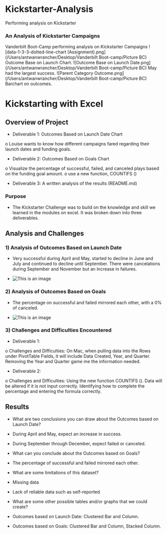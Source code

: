 # Kickstarter-Analysis
Performing analysis on Kickstarter
### An Analysis of Kickstarter Campaigns
Vanderbilt Boot-Camp performing analysis on Kickstarter Campaigns
![data-1-3-3-dotted-line-chart (Assignment).png](/Users/antwanwrancher/Desktop/Vanderbilt Boot-camp/Picture BC)
Outcome Base on Launch Chart.
![Outcome Base on Launch Date.png](/Users/antwanwrancher/Desktop/Vanderbilt Boot-camp/Picture BC)
May had the largest success. 
![Parent Category Outcome.png](/Users/antwanwrancher/Desktop/Vanderbilt Boot-camp/Picture BC)
Barchart on outcomes.


# **Kickstarting with Excel**

## Overview of Project

-	Deliverable 1: Outcomes Based on Launch Date Chart

o	Louise wants to know how different campaigns fared regarding their launch dates and funding goals.

-	Deliverable 2: Outcomes Based on Goals Chart

o	Visualize the percentage of successful, failed, and canceled plays based on the funding goal amount. 
o	use a new function, COUNTIFS ()

-	Deliverable 3: A written analysis of the results (README.md)

### Purpose 

-	 The Kickstarter Challenge was to build on the knowledge and skill we learned in the modules on excel. It was broken down into three deliverables.

## Analysis and Challenges

### 1) Analysis of Outcomes Based on Launch Date

-	Very successful during April and May, started to decline in June and July and continued to decline until September. There were cancelations during September and November but an increase in failures. 

-	![This is an image](https://github.com/Wrancher123/Kickstarter-Analysis/blob/main/Rosources/Outcomes_vs_Goals.png)


### 2) Analysis of Outcomes Based on Goals

-	The percentage on successful and failed mirrored each other, with a 0% of canceled. 
 
-	![This is an image](https://github.com/Wrancher123/Kickstarter-Analysis/blob/main/Rosources/Theater_Outcomes_vs_Launch.png)



### 3) Challenges and Difficulties Encountered

-	Deliverable 1:

o	Challenges and Difficulties: On Mac, when pulling data into the Rows under PivotTable Fields, it will include Data Created, Year, and Quarter. Removing the Year and Quarter game me the information needed.

-	Deliverable 2:

o	Challenges and Difficulties: Using the new function COUNTIFS (). Data will be altered if it is not input correctly. Identifying how to complete the percentage and entering the formula correctly.  

## Results

- What are two conclusions you can draw about the Outcomes based on Launch Date?

-  During April and May, expect an increase in success. 
-  During September through December, expect failed or canceled.

- What can you conclude about the Outcomes based on Goals?
	
-	The percentage of successful and failed mirrored each other. 

- What are some limitations of this dataset?

-	Missing data
-	Lack of reliable data such as self-reported

- What are some other possible tables and/or graphs that we could create? 

-	Outcomes based on Launch Date: Clustered Bar and Column.
-	Outcomes based on Goals: Clustered Bar and Column, Stacked Column.

